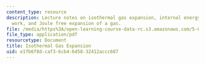 ```yaml
---
content_type: resource
description: Lecture notes on isothermal gas expansion, internal energy, expansion
  work, and Joule free expansion of a gas.
file: /media/https%3A/open-learning-course-data-rc.s3.amazonaws.com/5-60-thermodynamics-kinetics-spring-2008/e1fb6f8dcaf36cb46d5832412accc687_5_60_lecture3.pdf
file_type: application/pdf
resourcetype: Document
title: Isothermal Gas Expansion
uid: e1fb6f8d-caf3-6cb4-6d58-32412accc687
---
```


